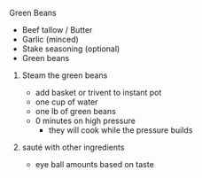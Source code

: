 Green Beans

* Beef tallow / Butter
* Garlic (minced)
* Stake seasoning (optional)
* Green beans 

1. Steam the green beans
   * add basket or trivent to instant pot
   * one cup of water 
   * one lb of green beans
   * 0 minutes on high pressure
      * they will cook while the pressure builds

2. sauté with other ingredients
   * eye ball amounts based on taste
